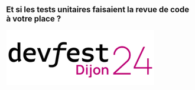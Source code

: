 ## Et si les tests unitaires faisaient la revue de code à votre place ?


![logo devfest dijon](../../assets/img/logo-devfest-dijon.webp) <!-- TODO changer le logo pour chaque event -->